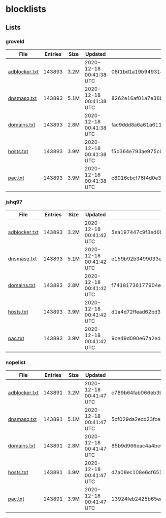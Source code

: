 # blocklists

## Lists

### groveld

|File|Entries|Size|Updated|Hash|
|-|-|-|-|-|
|[adblocker.txt](https://raw.githubusercontent.com/groveld/blocklists/lists/groveld/adblocker.txt)|143893|3.2M|2020-12-18 00:41:38 UTC|08f1bd1a19b94931441c956fbde2891fe5d34625|
|[dnsmasq.txt](https://raw.githubusercontent.com/groveld/blocklists/lists/groveld/dnsmasq.txt)|143893|5.1M|2020-12-18 00:41:38 UTC|8262e16af01a7e36ba085d620e5e94d26e4ceb26|
|[domains.txt](https://raw.githubusercontent.com/groveld/blocklists/lists/groveld/domains.txt)|143893|2.8M|2020-12-18 00:41:38 UTC|fac9ddd8a6a61a611e154710f85a1cc43d405746|
|[hosts.txt](https://raw.githubusercontent.com/groveld/blocklists/lists/groveld/hosts.txt)|143893|3.9M|2020-12-18 00:41:38 UTC|f5b364e793ae975c0e07a760a442a5fa4fef9208|
|[pac.txt](https://raw.githubusercontent.com/groveld/blocklists/lists/groveld/pac.txt)|143893|3.9M|2020-12-18 00:41:38 UTC|c8016cbcf76f4d0e393810456e5a4f9d2c27023f|

### jshq97

|File|Entries|Size|Updated|Hash|
|-|-|-|-|-|
|[adblocker.txt](https://raw.githubusercontent.com/groveld/blocklists/lists/jshq97/adblocker.txt)|143893|3.2M|2020-12-18 00:41:42 UTC|5ea197447c9f3ed6bdc44795c3123edf516ca375|
|[dnsmasq.txt](https://raw.githubusercontent.com/groveld/blocklists/lists/jshq97/dnsmasq.txt)|143893|5.1M|2020-12-18 00:41:42 UTC|e159b92b3499033e50be845e000a7f7c80050c31|
|[domains.txt](https://raw.githubusercontent.com/groveld/blocklists/lists/jshq97/domains.txt)|143893|2.8M|2020-12-18 00:41:42 UTC|f74181736177904e1e58a21286c0c4362e5b010f|
|[hosts.txt](https://raw.githubusercontent.com/groveld/blocklists/lists/jshq97/hosts.txt)|143893|3.9M|2020-12-18 00:41:42 UTC|d1a4d72ffead62bd33fd065f928275cda1ba9311|
|[pac.txt](https://raw.githubusercontent.com/groveld/blocklists/lists/jshq97/pac.txt)|143893|3.9M|2020-12-18 00:41:42 UTC|9ce49d090e67a2edef75630085fc0523392df0a0|

### nopelist

|File|Entries|Size|Updated|Hash|
|-|-|-|-|-|
|[adblocker.txt](https://raw.githubusercontent.com/groveld/blocklists/lists/nopelist/adblocker.txt)|143891|3.2M|2020-12-18 00:41:47 UTC|c789b64fab066eb3b4ce43a388f27a8a7c06c067|
|[dnsmasq.txt](https://raw.githubusercontent.com/groveld/blocklists/lists/nopelist/dnsmasq.txt)|143891|5.1M|2020-12-18 00:41:47 UTC|5cf029da2ecb23fce8390287e4ff5181dea3f5c6|
|[domains.txt](https://raw.githubusercontent.com/groveld/blocklists/lists/nopelist/domains.txt)|143891|2.8M|2020-12-18 00:41:47 UTC|85b9d966eac4a4be0a8a55328869d4feaad2cf3f|
|[hosts.txt](https://raw.githubusercontent.com/groveld/blocklists/lists/nopelist/hosts.txt)|143891|3.9M|2020-12-18 00:41:47 UTC|d7a08ec108e6cf651a3359487c4e8635db925573|
|[pac.txt](https://raw.githubusercontent.com/groveld/blocklists/lists/nopelist/pac.txt)|143891|3.9M|2020-12-18 00:41:47 UTC|13924feb2425b65eaee3b8e241c76a36e2d818d0|
